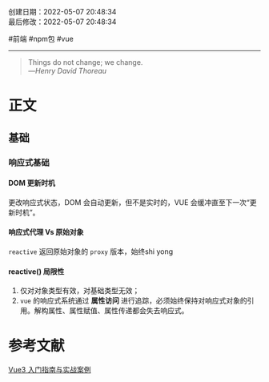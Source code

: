 创建日期：2022-05-07 20:48:34  
最后修改：2022-05-07 20:48:34

#前端 #npm包 #vue

- - -
> Things do not change; we change.  
>—<cite>Henry David Thoreau</cite>

# 正文

## 基础

### 响应式基础

#### DOM 更新时机

更改响应式状态，DOM 会自动更新，但不是实时的，VUE 会缓冲直至下一次“更新时机”。

#### 响应式代理 Vs 原始对象

`reactive` 返回原始对象的 `proxy` 版本，始终shi yong

#### reactive() 局限性

1. 仅对对象类型有效，对基础类型无效；
2. `vue` 的响应式系统通过 **属性访问** 进行追踪，必须始终保持对响应式对象的引用。解构属性、属性赋值、属性传递都会失去响应式。

# 参考文献

[Vue3 入门指南与实战案例](https://vue3.chengpeiquan.com/)
